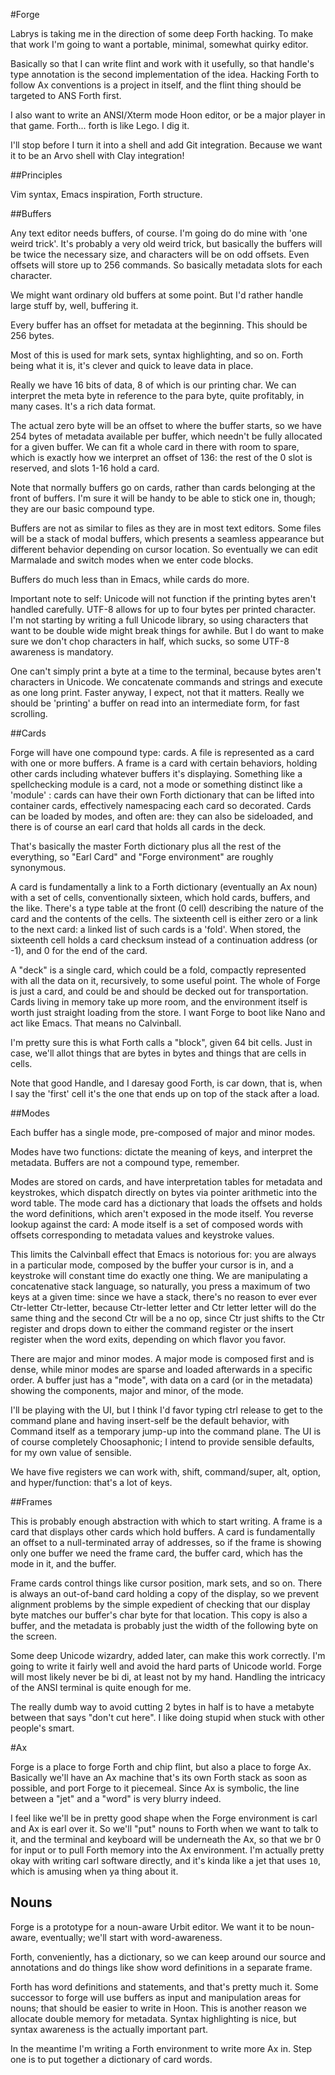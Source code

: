 #Forge

Labrys is taking me in the direction of some deep Forth hacking. To make that work I'm going to want a portable, minimal,
somewhat quirky editor.

Basically so that I can write flint and work with it usefully, so that handle's type annotation is the second implementation
of the idea. Hacking Forth to follow Ax conventions is a project in itself, and the flint thing should be targeted to ANS 
Forth first. 

I also want to write an ANSI/Xterm mode Hoon editor, or be a major player in that game. Forth... forth is like Lego. I dig it. 

I'll stop before I turn it into a shell and add Git integration. Because we want it to be an Arvo shell with Clay integration!


##Principles

Vim syntax, Emacs inspiration, Forth structure. 

##Buffers

Any text editor needs buffers, of course. I'm going do do mine with 'one weird trick'. It's probably a very old weird trick,
but basically the buffers will be twice the necessary size, and characters will be on odd offsets. Even offsets will store 
up to 256 commands. So basically metadata slots for each character. 

We might want ordinary old buffers at some point. But I'd rather handle large stuff by, well, buffering it. 

Every buffer has an offset for metadata at the beginning. This should be 256 bytes.   

Most of this is used for mark sets, syntax highlighting, and so on. Forth being what it is, it's clever and quick to leave data in place.

Really we have 16 bits of data, 8 of which is our printing char. We can interpret the meta byte in reference to the para byte, quite 
profitably, in many cases. It's a rich data format.  

The actual zero byte will be an offset to where the buffer starts, so we have 254 bytes of metadata available per buffer, which needn't be fully allocated for a given buffer. We can fit a whole card in there with room to spare, which is exactly how we interpret an offset of 136: the rest of the 0 slot is reserved, and slots 1-16 hold a card. 

Note that normally buffers go on cards, rather than cards belonging at the front of buffers. I'm sure it will be handy to be
able to stick one in, though; they are our basic compound type. 

Buffers are not as similar to files as they are in most text editors. Some files will be a stack of modal buffers, which presents a seamless appearance but different behavior depending on cursor location. So eventually we can edit Marmalade and switch modes when we enter code blocks.

Buffers do much less than in Emacs, while cards do more. 

Important note to self: Unicode will not function if the printing bytes aren't handled carefully. UTF-8 allows for up to four bytes per printed character. I'm not starting by writing a full Unicode library, so using characters that want to be double wide might break things for awhile. But I do want to make sure we don't chop characters in half, which sucks, so some UTF-8 awareness is mandatory. 

One can't simply print a byte at a time to the terminal, because bytes aren't characters in Unicode. We concatenate commands and strings and execute as one long print. Faster anyway, I expect, not that it matters. Really we should be 'printing' a buffer on read into an intermediate form, for fast scrolling. 

##Cards 

Forge will have one compound type: cards. A file is represented as a card with one or more buffers. A frame is a card with certain behaviors, holding other cards including whatever buffers it's displaying. Something like a spellchecking module is a card, not a mode or something distinct like a 'module' : cards can have their own Forth dictionary that can be lifted into container cards, effectively namespacing each card so decorated. Cards can be loaded by modes, and often are: they can also be sideloaded, and there is of course an earl card that holds all cards in the deck. 

That's basically the master Forth dictionary plus all the rest of the everything, so "Earl Card" and "Forge environment" are roughly synonymous. 

A card is fundamentally a link to a Forth dictionary (eventually an Ax noun) with a set of cells, conventionally sixteen, which hold cards, buffers, and the like. There's a type table at the front (0 cell) describing the nature of the card and the contents of the cells. The sixteenth cell is either zero or a link to the next card: a linked list of such cards is a 'fold'. When stored, the sixteenth cell holds a card checksum instead of a continuation address (or -1), and 0 for the end of the card.

A "deck" is a single card, which could be a fold, compactly represented with all the data on it, recursively, to some useful point. The whole of Forge is just a card, and could be and should be decked out for transportation. Cards living in memory take up more room, and the environment itself is worth just straight loading from the store. I want Forge to boot like Nano and act like Emacs. That 
means no Calvinball. 

I'm pretty sure this is what Forth calls a "block", given 64 bit cells. Just in case, we'll allot things that are bytes in bytes and things that are cells in cells. 

Note that good Handle, and I daresay good Forth, is car down, that is, when I say the 'first' cell it's the one that ends up on top of the stack after a load. 


##Modes

Each buffer has a single mode, pre-composed of major and minor modes.

Modes have two functions: dictate the meaning of keys, and interpret the metadata. Buffers are not a compound type, remember.

Modes are stored on cards, and have interpretation tables for metadata and keystrokes, which dispatch directly on bytes via pointer arithmetic into the word table. The mode card has a dictionary that loads the offsets and holds the word definitions, which aren't exposed in the mode itself. You reverse lookup against the card: A mode itself is a set of composed words with offsets
corresponding to metadata values and keystroke values. 

This limits the Calvinball effect that Emacs is notorious for: you are always in a particular mode, composed by the buffer your cursor is in, and a keystroke will constant time do exactly one thing. We are manipulating a concatenative stack language, so naturally, you press a maximum of two keys at a given time: since we have a stack, there's no reason to ever ever Ctr-letter Ctr-letter, because Ctr-letter letter and Ctr letter letter will do the same thing and the second Ctr will be a no op, since Ctr just shifts to the Ctr register and drops down to either the command register or the insert register when the word exits, depending on which flavor you favor.

There are major and minor modes. A major mode is composed first and is dense, while minor modes are sparse and loaded afterwards in a specific order. A buffer just has a "mode", with data on a card (or in the metadata) showing the components, major and minor, of the mode. 

I'll be playing with the UI, but I think I'd favor typing ctrl release to get to the command plane and having insert-self be the default behavior, with Command itself as a temporary jump-up into the command plane. The UI is of course completely Choosaphonic; I intend to provide sensible defaults, for my own value of sensible. 

We have five registers we can work with, shift, command/super, alt, option, and hyper/function: that's a lot of keys. 


##Frames

This is probably enough abstraction with which to start writing. A frame is a card that displays other cards which hold buffers. A card is fundamentally an offset to a null-terminated array of addresses, so if the frame is showing only one buffer we need the frame card, the buffer card, which has the mode in it, and the buffer.  

Frame cards control things like cursor position, mark sets, and so on. There is always an out-of-band card holding a copy of the display, so we prevent alignment problems by the simple expedient of checking that our display byte matches our buffer's char byte for that location. This copy is also a buffer, and the metadata is probably just the width of the following byte on the screen.

Some deep Unicode wizardry, added later, can make this work correctly. I'm going to write it fairly well and avoid the hard parts of Unicode world. Forge will most likely never be bi di, at least not by my hand. Handling the intricacy of the ANSI terminal is quite enough for me. 

The really dumb way to avoid cutting 2 bytes in half is to have a metabyte between that says "don't cut here". I like doing stupid 
when stuck with other people's smart. 

#Ax

Forge is a place to forge Forth and chip flint, but also a place to forge Ax. Basically we'll have an Ax machine that's its own Forth stack as soon as possible, and port Forge to it piecemeal. Since Ax is symbolic, the line between a "jet" and a "word" is very blurry indeed. 

I feel like we'll be in pretty good shape when the Forge environment is carl and Ax is earl over it. So we'll "put" nouns to Forth when we want to talk to it, and the terminal and keyboard will be underneath the Ax, so that we br 0 for input or to pull Forth memory into the Ax environment. I'm actually pretty okay with writing carl software directly, and it's kinda like a jet that uses `10`, which is amusing when ya thing about it. 

## Nouns

Forge is a prototype for a noun-aware Urbit editor. We want it to be noun-aware, eventually; we'll start with word-awareness.

Forth, conveniently, has a dictionary, so we can keep around our source and annotations and do things like show word definitions in a separate frame. 

Forth has word definitions and statements, and that's pretty much it. Some successor to forge will use buffers as input and manipulation areas for nouns; that should be easier to write in Hoon. This is another reason we allocate double memory for metadata. Syntax highlighting is nice, but syntax awareness is the actually important part. 

In the meantime I'm writing a Forth environment to write more Ax in. Step one is to put together a dictionary of card words. 

